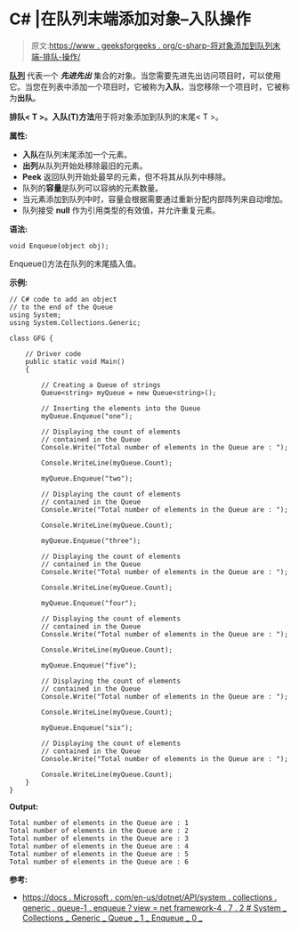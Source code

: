 # C# |在队列末端添加对象–入队操作

> 原文:[https://www . geeksforgeeks . org/c-sharp-将对象添加到队列末端-排队-操作/](https://www.geeksforgeeks.org/c-sharp-add-an-object-to-the-end-of-the-queue-enqueue-operation/)

**[队列](https://www.geeksforgeeks.org/queue-data-structure/)** 代表一个 ***先进先出*** 集合的对象。当您需要先进先出访问项目时，可以使用它。当您在列表中添加一个项目时，它被称为**入队**，当您移除一个项目时，它被称为**出队**。

**排队< T >。入队(T)方法**用于将对象添加到队列的末尾< T >。

**属性:**

*   **入队**在队列末尾添加一个元素。
*   **出列**从队列开始处移除最旧的元素。
*   **Peek** 返回队列开始处最早的元素，但不将其从队列中移除。
*   队列的**容量**是队列可以容纳的元素数量。
*   当元素添加到队列中时，容量会根据需要通过重新分配内部阵列来自动增加。
*   队列接受 **null** 作为引用类型的有效值，并允许重复元素。

**语法:**

```
void Enqueue(object obj);

```

Enqueue()方法在队列的末尾插入值。

**示例:**

```
// C# code to add an object
// to the end of the Queue
using System;
using System.Collections.Generic;

class GFG {

    // Driver code
    public static void Main()
    {

        // Creating a Queue of strings
        Queue<string> myQueue = new Queue<string>();

        // Inserting the elements into the Queue
        myQueue.Enqueue("one");

        // Displaying the count of elements
        // contained in the Queue
        Console.Write("Total number of elements in the Queue are : ");

        Console.WriteLine(myQueue.Count);

        myQueue.Enqueue("two");

        // Displaying the count of elements
        // contained in the Queue
        Console.Write("Total number of elements in the Queue are : ");

        Console.WriteLine(myQueue.Count);

        myQueue.Enqueue("three");

        // Displaying the count of elements
        // contained in the Queue
        Console.Write("Total number of elements in the Queue are : ");

        Console.WriteLine(myQueue.Count);

        myQueue.Enqueue("four");

        // Displaying the count of elements
        // contained in the Queue
        Console.Write("Total number of elements in the Queue are : ");

        Console.WriteLine(myQueue.Count);

        myQueue.Enqueue("five");

        // Displaying the count of elements
        // contained in the Queue
        Console.Write("Total number of elements in the Queue are : ");

        Console.WriteLine(myQueue.Count);

        myQueue.Enqueue("six");

        // Displaying the count of elements
        // contained in the Queue
        Console.Write("Total number of elements in the Queue are : ");

        Console.WriteLine(myQueue.Count);
    }
}
```

**Output:**

```
Total number of elements in the Queue are : 1
Total number of elements in the Queue are : 2
Total number of elements in the Queue are : 3
Total number of elements in the Queue are : 4
Total number of elements in the Queue are : 5
Total number of elements in the Queue are : 6

```

**参考:**

*   [https://docs . Microsoft . com/en-us/dotnet/API/system . collections . generic . queue-1 . enqueue？view = net framework-4 . 7 . 2 # System _ Collections _ Generic _ Queue _ 1 _ Enqueue _ 0 _](https://docs.microsoft.com/en-us/dotnet/api/system.collections.generic.queue-1.enqueue?view=netframework-4.7.2#System_Collections_Generic_Queue_1_Enqueue__0_)